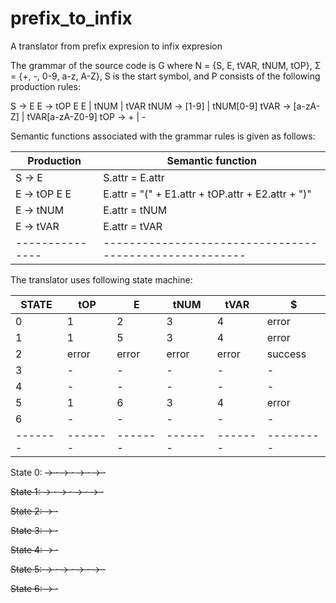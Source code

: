 prefix_to_infix
===============

A translator from prefix expresion to infix expresion

The grammar of the source code is G where N = {S, E, tVAR, tNUM, tOP}, Σ = {+, -, 0-9, a-z, A-Z}, S is the start symbol, and P consists of the following production rules:

S -> E
E -> tOP E E | tNUM | tVAR
tNUM -> [1-9] | tNUM[0-9]
tVAR -> [a-zA-Z] | tVAR[a-zA-Z0-9]
tOP -> + | -

Semantic functions associated with the grammar rules is given as follows:

| Production	|		Semantic function			|
|---------------|-------------------------------------------------------|
| S -> E	| S.attr = E.attr					|
| E -> tOP E E	| E.attr = "(" + E1.attr + tOP.attr + E2.attr + ")"	|
| E -> tNUM	| E.attr = tNUM						|
| E -> tVAR	| E.attr = tVAR						|
|---------------|-------------------------------------------------------|

The translator uses following state machine:

| STATE |  tOP  |   E   | tNUM  | tVAR  |    $    |
|-------|-------|-------|-------|-------|---------|
|   0   |   1   |   2   |   3   |   4   |  error  |
|   1   |   1   |   5   |   3   |   4   |  error  |
|   2   | error | error | error | error | success |
|   3   |   -   |   -   |   -   |   -   |    -    |
|   4   |   -   |   -   |   -   |   -   |    -    |
|   5   |   1   |   6   |   3   |   4   |  error  |
|   6   |   -   |   -   |   -   |   -   |    -    |
|-------|-------|-------|-------|-------|---------|

State 0:
	<S> -> ·<E>
	<E> -> ·<tOP><E><E>
	<E> -> ·<tNUM>
	<E> -> ·<tVAR>
	
State 1:
	<E> -> <tOP>·<E><E>
	<E> -> ·<tOP><E><E>
	<E> -> ·<tNUM>
	<E> -> ·<tVAR>

State 2:
	<S> -> <E>·

State 3:
	<E> -> <tNUM>·
	
State 4:
	<E> -> <tVAR>·

State 5:
	<E> -> <tOP><E>·<E>
	<E> -> ·<tOP><E><E>
	<E> -> ·<tNUM>
	<E> -> ·<tVAR>
	
State 6:
	<E> -> <tOP><E><E>·
